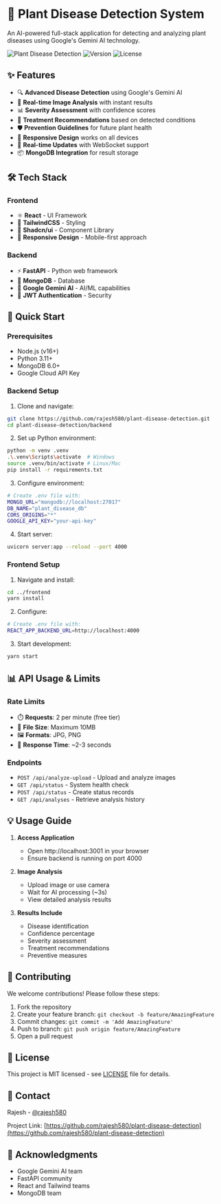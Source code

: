 # 🌿 Plant Disease Detection System

An AI-powered full-stack application for detecting and analyzing plant diseases using Google's Gemini AI technology.

![Plant Disease Detection](https://img.shields.io/badge/AI-Plant%20Disease%20Detection-brightgreen)
![Version](https://img.shields.io/badge/version-1.0.0-blue)
![License](https://img.shields.io/badge/license-MIT-green)

## ✨ Features

- 🔍 **Advanced Disease Detection** using Google's Gemini AI
- 📸 **Real-time Image Analysis** with instant results
- 📊 **Severity Assessment** with confidence scores
- 💊 **Treatment Recommendations** based on detected conditions
- 🛡️ **Prevention Guidelines** for future plant health
- 📱 **Responsive Design** works on all devices
- 🔄 **Real-time Updates** with WebSocket support
- 📦 **MongoDB Integration** for result storage

## 🛠️ Tech Stack

### Frontend
- ⚛️ **React** - UI Framework
- 🎨 **TailwindCSS** - Styling
- 🎯 **Shadcn/ui** - Component Library
- 📱 **Responsive Design** - Mobile-first approach

### Backend
- ⚡ **FastAPI** - Python web framework
- 🍃 **MongoDB** - Database
- 🤖 **Google Gemini AI** - AI/ML capabilities
- 🔐 **JWT Authentication** - Security

## 🚀 Quick Start

### Prerequisites
- Node.js (v16+)
- Python 3.11+
- MongoDB 6.0+
- Google Cloud API Key

### Backend Setup
1. Clone and navigate:
```bash
git clone https://github.com/rajesh580/plant-disease-detection.git
cd plant-disease-detection/backend
```

2. Set up Python environment:
```bash
python -m venv .venv
.\.venv\Scripts\activate  # Windows
source .venv/bin/activate # Linux/Mac
pip install -r requirements.txt
```

3. Configure environment:
```bash
# Create .env file with:
MONGO_URL="mongodb://localhost:27017"
DB_NAME="plant_disease_db"
CORS_ORIGINS="*"
GOOGLE_API_KEY="your-api-key"
```

4. Start server:
```bash
uvicorn server:app --reload --port 4000
```

### Frontend Setup
1. Navigate and install:
```bash
cd ../frontend
yarn install
```

2. Configure:
```bash
# Create .env file with:
REACT_APP_BACKEND_URL=http://localhost:4000
```

3. Start development:
```bash
yarn start
```

## 📊 API Usage & Limits

### Rate Limits
- ⏱️ **Requests**: 2 per minute (free tier)
- 📁 **File Size**: Maximum 10MB
- 🖼️ **Formats**: JPG, PNG
- 📝 **Response Time**: ~2-3 seconds

### Endpoints
- `POST /api/analyze-upload` - Upload and analyze images
- `GET /api/status` - System health check
- `POST /api/status` - Create status records
- `GET /api/analyses` - Retrieve analysis history

## 💡 Usage Guide

1. **Access Application**
   - Open http://localhost:3001 in your browser
   - Ensure backend is running on port 4000

2. **Image Analysis**
   - Upload image or use camera
   - Wait for AI processing (~3s)
   - View detailed analysis results

3. **Results Include**
   - Disease identification
   - Confidence percentage
   - Severity assessment
   - Treatment recommendations
   - Preventive measures

## 🤝 Contributing

We welcome contributions! Please follow these steps:

1. Fork the repository
2. Create your feature branch: `git checkout -b feature/AmazingFeature`
3. Commit changes: `git commit -m 'Add AmazingFeature'`
4. Push to branch: `git push origin feature/AmazingFeature`
5. Open a pull request

## 📝 License

This project is MIT licensed - see [LICENSE](LICENSE) file for details.

## 📧 Contact

Rajesh - [@rajesh580](https://github.com/rajesh580)

Project Link: [https://github.com/rajesh580/plant-disease-detection](https://github.com/rajesh580/plant-disease-detection)

## 🙏 Acknowledgments

- Google Gemini AI team
- FastAPI community
- React and Tailwind teams
- MongoDB team
